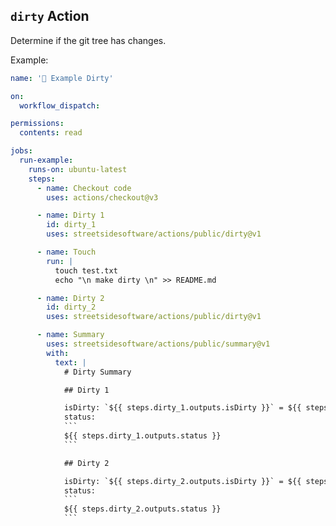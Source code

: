 ## `dirty` Action

Determine if the git tree has changes.

Example:

<!--- @@inject: ../../.github/workflows/example-dirty.yaml --->

````yaml
name: '📗 Example Dirty'

on:
  workflow_dispatch:

permissions:
  contents: read

jobs:
  run-example:
    runs-on: ubuntu-latest
    steps:
      - name: Checkout code
        uses: actions/checkout@v3

      - name: Dirty 1
        id: dirty_1
        uses: streetsidesoftware/actions/public/dirty@v1

      - name: Touch
        run: |
          touch test.txt
          echo "\n make dirty \n" >> README.md

      - name: Dirty 2
        id: dirty_2
        uses: streetsidesoftware/actions/public/dirty@v1

      - name: Summary
        uses: streetsidesoftware/actions/public/summary@v1
        with:
          text: |
            # Dirty Summary

            ## Dirty 1

            isDirty: `${{ steps.dirty_1.outputs.isDirty }}` = ${{ steps.dirty_1.outputs.isDirty && 'Yes' || 'No' }} = ${{ !!steps.dirty_1.outputs.isDirty }}
            status:
            ```
            ${{ steps.dirty_1.outputs.status }}
            ```

            ## Dirty 2

            isDirty: `${{ steps.dirty_2.outputs.isDirty }}` = ${{ steps.dirty_2.outputs.isDirty && 'Yes' || 'No' }} = ${{ !!steps.dirty_2.outputs.isDirty }}
            status:
            ```
            ${{ steps.dirty_2.outputs.status }}
            ```
````

<!--- @@inject-end: ../../.github/workflows/example-dirty.yaml --->
